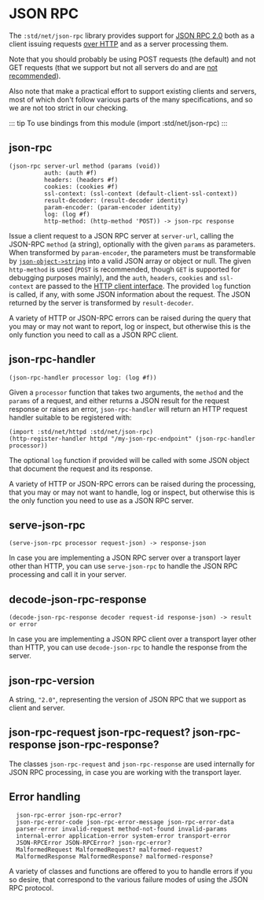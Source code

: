 # JSON RPC

The `:std/net/json-rpc` library provides support for
[JSON RPC 2.0](https://www.jsonrpc.org/specification)
both as a client issuing requests
[over HTTP](https://www.jsonrpc.org/historical/json-rpc-over-http.html)
and as a server processing them.

Note that you should probably be using POST requests (the default)
and not GET requests
(that we support but not all servers do and are
[not recommended](https://www.simple-is-better.org/json-rpc/transport_http.html#get-request)).

Also note that make a practical effort to support existing clients and servers,
most of which don't follow various parts of the many specifications, and so
we are not too strict in our checking.

::: tip To use bindings from this module
(import :std/net/json-rpc)
:::

## json-rpc
```
(json-rpc server-url method (params (void))
          auth: (auth #f)
          headers: (headers #f)
          cookies: (cookies #f)
          ssl-context: (ssl-context (default-client-ssl-context))
          result-decoder: (result-decoder identity)
          param-encoder: (param-encoder identity)
          log: (log #f)
          http-method: (http-method 'POST)) -> json-rpc response
```

Issue a client request to a JSON RPC server at `server-url`,
calling the JSON-RPC `method` (a string),
optionally with the given `params` as parameters.
When transformed by `param-encoder`, the parameters must be transformable by
[`json-object->string`](../text/json) into a valid JSON array or object or null.
The given `http-method` is used (`POST` is recommended,
though `GET` is supported for debugging purposes mainly),
and the `auth`, `headers`, `cookies` and `ssl-context` are passed to the
[HTTP client interface](request).
The provided `log` function is called, if any, with some JSON information about the request.
The JSON returned by the server is transformed by `result-decoder`.

A variety of HTTP or JSON-RPC errors can be raised during the query
that you may or may not want to report, log or inspect, but otherwise
this is the only function you need to call as a JSON RPC client.

## json-rpc-handler
```
(json-rpc-handler processor log: (log #f))
```

Given a `processor` function that takes two arguments, the `method` and the `params` of a request,
and either returns a JSON result for the request response or raises an error,
`json-rpc-handler` will return an HTTP request handler suitable to be registered with:

```
(import :std/net/httpd :std/net/json-rpc)
(http-register-handler httpd "/my-json-rpc-endpoint" (json-rpc-handler processor))
```

The optional `log` function if provided will be called with some JSON object that
document the request and its response.

A variety of HTTP or JSON-RPC errors can be raised during the processing,
that you may or may not want to handle, log or inspect, but otherwise
this is the only function you need to use as a JSON RPC server.

## serve-json-rpc
```
(serve-json-rpc processor request-json) -> response-json
```
In case you are implementing a JSON RPC server over a transport layer other than HTTP,
you can use `serve-json-rpc` to handle the JSON RPC processing and call it in your server.

## decode-json-rpc-response
```
(decode-json-rpc-response decoder request-id response-json) -> result or error
```
In case you are implementing a JSON RPC client over a transport layer other than HTTP,
you can use `decode-json-rpc` to handle the response from the server.

## json-rpc-version

A string, `"2.0"`, representing the version of JSON RPC that we support as client and server.

## json-rpc-request json-rpc-request? json-rpc-response json-rpc-response?

The classes `json-rpc-request` and `json-rpc-response` are used internally for JSON RPC processing,
in case you are working with the transport layer.

## Error handling
```
  json-rpc-error json-rpc-error?
  json-rpc-error-code json-rpc-error-message json-rpc-error-data
  parser-error invalid-request method-not-found invalid-params
  internal-error application-error system-error transport-error
  JSON-RPCError JSON-RPCError? json-rpc-error?
  MalformedRequest MalformedRequest? malformed-request?
  MalformedResponse MalformedResponse? malformed-response?
```

A variety of classes and functions are offered to you to handle errors if you so desire,
that correspond to the various failure modes of using the JSON RPC protocol.
